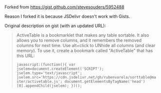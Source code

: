Forked from https://gist.github.com/stevesouders/5952488

Reason I forked it is because JSDelivr doesn't work with Gists. 

Original description on gist (with an updated URL):

> ActiveTable is a bookmarklet that makes any table sortable. It also allows you to remove columns, and it remembers the removed columns for next time. Use alt+click to UNhide all columns (and clear memory). To use it, create a bookmark called "ActiveTable" that has this URL: 
>
>`javascript:(function(){ var jselem=document.createElement('SCRIPT'); jselem.type='text/javascript'; jselem.src='https://cdn.jsdelivr.net/gh/rubenvarela/sorttable@master/activetable.js'; document.getElementsByTagName('head')[0].appendChild(jselem); })();`

